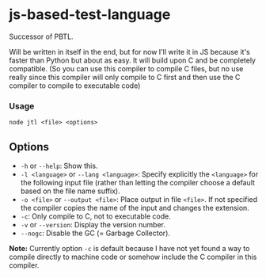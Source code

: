 # js-based-test-language
Successor of PBTL.

Will be written in itself in the end, but for now I'll write it in JS because it's faster than Python but about as easy. It will build upon C and be completely compatible. (So you can use this compiler to compile C files, but no use really since this compiler will only compile to C first and then use the C compiler to compile to executable code)

### Usage
`node jtl <file> <options>`

Options
--------
* `-h` or `--help`: Show this.
* `-l <language>` or `--lang <language>`: Specify explicitly the `<language>` for the following input file (rather than letting the compiler choose a default based on the file name suffix).
* `-o <file>` or `--output <file>`: Place output in file `<file>`. If not specified the compiler copies the name of the input and changes the extension.
* `-c`: Only compile to C, not to executable code.
* `-v` or `--version`: Display the version number.
* `--nogc`: Disable the GC (= Garbage Collector).

**Note:** Currently option `-c` is default because I have not yet found a way to compile directly to machine code or somehow include the C compiler in this compiler.

